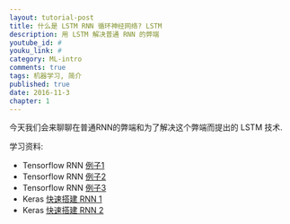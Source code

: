 ```yaml
---
layout: tutorial-post
title: 什么是 LSTM RNN 循环神经网络? LSTM
description: 用 LSTM 解决普通 RNN 的弊端
youtube_id: #
youku_link: #
category: ML-intro
comments: true
tags: 机器学习, 简介
published: true
date: 2016-11-3
chapter: 1
---
```

今天我们会来聊聊在普通RNN的弊端和为了解决这个弊端而提出的 LSTM 技术.

学习资料: 
  * Tensorflow RNN [例子1](/tensorflow/5.7-RNN1)
  * Tensorflow RNN [例子2](/tensorflow/5.8-RNN2)
  * Tensorflow RNN [例子3](/tensorflow/5.9-RNN3)
  * Keras [快速搭建 RNN 1](#)
  * Keras [快速搭建 RNN 2](#)